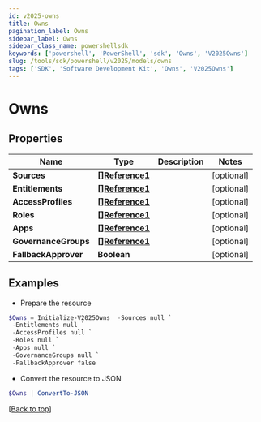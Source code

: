 ```yaml
---
id: v2025-owns
title: Owns
pagination_label: Owns
sidebar_label: Owns
sidebar_class_name: powershellsdk
keywords: ['powershell', 'PowerShell', 'sdk', 'Owns', 'V2025Owns']
slug: /tools/sdk/powershell/v2025/models/owns
tags: ['SDK', 'Software Development Kit', 'Owns', 'V2025Owns']
---
```


# Owns

## Properties

| Name | Type | Description | Notes |
| --- | --- | --- | --- |
| **Sources** | [**[]Reference1**](reference1) |  | [optional] |
| **Entitlements** | [**[]Reference1**](reference1) |  | [optional] |
| **AccessProfiles** | [**[]Reference1**](reference1) |  | [optional] |
| **Roles** | [**[]Reference1**](reference1) |  | [optional] |
| **Apps** | [**[]Reference1**](reference1) |  | [optional] |
| **GovernanceGroups** | [**[]Reference1**](reference1) |  | [optional] |
| **FallbackApprover** | **Boolean** |  | [optional] |

## Examples

- Prepare the resource

```powershell
$Owns = Initialize-V2025Owns  -Sources null `
 -Entitlements null `
 -AccessProfiles null `
 -Roles null `
 -Apps null `
 -GovernanceGroups null `
 -FallbackApprover false
```

- Convert the resource to JSON

```powershell
$Owns | ConvertTo-JSON
```

[[Back to top]](#)

